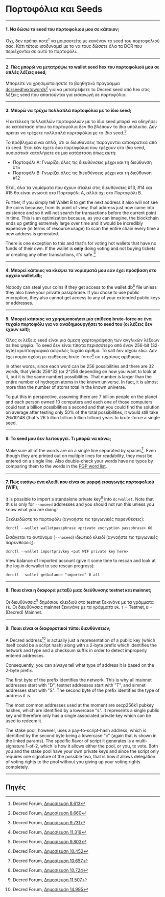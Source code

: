 # <i class="fa fa-money"></i> Πορτοφόλια και Seeds

---

#### 1. Να δώσω το seed του πορτοφολιού μου σε κάποιον;

Όχι, δεν πρέπει ποτέ[^8613] να μοιραστείτε με κανέναν το seed του πορτοφολιού σας. Κάτι τέτοιο ισοδυναμεί με το να τους δώσετε όλα τα DCR που περιέχονται σε αυτό το πορτοφόλι.

---

#### 2. Πώς μπορώ να μετατρέψω το wallet seed hex του πορτοφολιού μου σε απλές λέξεις seed;

Μπορείτε να χρησιμοποιήσετε το βοηθητικό πρόγραμμα [dcrseedhextowords](https://github.com/davecgh/dcrseedhextowords)[^8660] για να μετατρέψετε το Decred seed από hex στις λέξεις seed που απαιτούνται για εισαγωγή σε πορτοφόλια.

---

#### 3. Μπορώ να τρέχω πολλαπλά πορτοφόλια με το ίδιο seed;

Η εκτέλεση πολλαπλών πορτοφολιών με το ίδιο seed μπορεί να οδηγήσει σε κατάσταση όπου τα πορτοφόλια δεν θα βλέπουν το ίδιο υπόλοιπο. Δεν πρέπει να τρέχετε πολλαπλά πορτοφόλια με το ίδιο seed.[^9731]

Το πρόβλημα είναι απλά, ότι οι διευθύνσεις παράγονται αιτιοκρατικά από το seed. Έτσι εάν έχετε δύο πορτοφόλια που τρέχουν στο ίδιο seed, ουσιαστικά καταλήγετε σε μια κατάσταση όπως αυτή:

* Πορτοφόλι Α: Γνωρίζει όλες τις διευθύνσεις μέχρι και τη διεύθυνση #15
* Πορτοφόλι Β: Γνωρίζει όλες τις διευθύνσεις μέχρι και τη διεύθυνση #12

Έτσι, όλα τα νομίσματα που έχουν σταλεί στις διευθύνσεις #13, #14 και #15 θα είναι γνωστά στο Πορτοφόλι Α, αλλά όχι στο Πορτοφόλι Β.

Further, if you simply tell Wallet B to get the next address it also will not see the coins because, from its point of view, that address just now came into existence and so it will not search for transactions before the current point in time. This is an optimization because, as you can imagine, the blockchain ends up getting extremely large over time and it would be incredibly expensive (in terms of resource usage) to scan the entire chain every time a new address is generated.

There is one exception to this and that's for voting hot wallets that have no funds of their own. If the wallet is **only** doing voting and not buying tickets or creating any other transactions, it's safe.[^11319]

---

#### 4. Μπορεί κάποιος να κλέψει τα νομίσματά μου εάν έχει πρόσβαση στο αρχείο wallet.db;

Nobody can steal your coins if they get access to the wallet.db[^9803] file unless they also have your private passphrase. If you chose to use public encryption, they also cannot get access to any of your extended public keys or addresses.

---

#### 5. Μπορεί κάποιος να χρησιμοποιήσει μια επίθεση brute-force σε ένα τυχαίο πορτοφόλι για να αναδημιουργήσει το seed του (οι λέξεις δεν έχουν salt);

Όλες οι λέξεις seed είναι μια άμεση χαρτογράφηση των αγγλικών λέξεων σε hex ψηφία. Το seed δεν είναι τίποτα περισσότερο από έναν 256-bit (32-byte) κρυπτογραφικά ασφαλές τυχαίο αριθμό. Το salt δεν ισχύει εδώ. Δεν έχει καμία σχέση με επιθέσεις brute-force[^10452] σε τυχαίους αριθμούς

In other words, since each word can be 256 possibilities and there are 32 words, that yields 256^32 (or 2^256 depending on how you want to look at it, but it is the same number) possibilities. That number is larger than the entire number of hydrogen atoms in the known universe. In fact, it is almost more than the number of atoms total in the known universe.

To put this in perspective, assuming there are 7 billion people on the planet and each person owned 10 computers and each one of those computers could test a billion possibilities a second and that you could find the solution on average after testing only 50% of the total possibilities, it would still take 26x10^48 (that's 26 trillion trillion trillion trillion) years to brute-force a single seed.

---

#### 6. Το seed μου δεν λειτουργεί. Τι μπορώ να κάνω;

Make sure all of the words are on a single line separated by spaces[^10657]. Even though they are printed out on multiple lines for readability, they must be entered on a single line. Also double-check your words have no typos by comparing them to the words in the [PGP word list](https://en.wikipedia.org/wiki/PGP_word_list).

---

#### 7. Πώς εισάγω ένα κλειδί που είναι σε μορφή εισαγωγής πορτοφολιού (WIF);

It is possible to import a standalone private key[^10724] into `dcrwallet`. Note that this is only for `--noseed` addresses and you should not run this unless you know what you are doing!

Ξεκλειδώστε το πορτοφόλι (αγνοήστε τις τριγωνικές παρενθέσεις):

```no-highlight
dcrctl --wallet walletpassphrase <private encryption passphrase> 60
```

Εισάγεται το αυτόνομο (`--noseed`) ιδιωτικό κλειδί (αγνοήστε τις τριγωνικές παρενθέσεις):

```no-highlight
dcrctl --wallet importprivkey <put WIF private key here>
```

View balance of imported account (give it some time to rescan and look at the log in dcrwallet to see rescan progress):

```no-highlight
dcrctl --wallet getbalance "imported" 0 all
```

---

#### 8. Ποια είναι η διαφορά μεταξύ μιας διεύθυνσης testnet και mainnet;

Οι διευθύνσεις[^11507] δημόσιου κλειδιού στο testnet ξεκινάνε με τα γράμματα `Tk`. Οι διευθύνσεις mainnet ξεκινάνε με τα γράμματα `Dk`. `T` = Testnet, `D` = (Decred) Mainnet.

---

#### 9. Ποιοι είναι οι διαφορετικοί τύποι διευθύνσεων;

A Decred address[^14995] is actually just a representation of a public key (which itself could be a script hash) along with a 2-byte prefix which identifies the network and type and a checksum suffix in order to detect improperly entered addresses.

Consequently, you can always tell what type of address it is based on the 2-byte prefix.

The first byte of the prefix identifies the network. This is why all mainnet addresses start with "D", testnet addresses start with "T", and simnet addresses start with "S". The second byte of the prefix identifies the type of address it is.

The most common addresses used at the moment are secp256k1 pubkey hashes, which are identified by a lowercase "s". It represents a single public key and therefore only has a single associated private key which can be used to redeem it.

The stake pool, however, uses a pay-to-script-hash address, which is identified by the second byte being a lowercase "c" (again that is shown in the linked params). The specific flavor of script it generates is a multi-signature 1-of-2, which is how it allows either the pool, or you, to vote. Both you and the stake pool have your own private keys and since the script only requires one signature of the possible two, that is how it allows delegation of voting rights to the pool without you giving up your voting rights completely.

---

## <i class="fa fa-book"></i> Πηγές 

[^8613]: Decred Forum, [Δημοσίευση 8.613](https://forum.decred.org/threads/576/#post-8613)
[^8660]: Decred Forum, [Δημοσίευση 8.660](https://forum.decred.org/threads/534/page-3#post-8660)
[^9731]: Decred Forum, [Δημοσίευση 9.731](https://forum.decred.org/threads/657/#post-9731)
[^11319]: Decred Forum, [Δημοσίευση 11.319](https://forum.decred.org/threads/531/page-3#post-11319)
[^9803]: Decred Forum, [Δημοσίευση 9.803](https://forum.decred.org/threads/686/#post-9803)
[^10452]: Decred Forum, [Δημοσίευση 10.452](https://forum.decred.org/threads/734/#post-10452)
[^10657]: Decred Forum, [Δημοσίευση 10.657](https://forum.decred.org/threads/483/#post-10657)
[^10724]: Decred Forum, [Δημοσίευση 10.724](https://forum.decred.org/threads/643/page-3#post-10724)
[^11507]: Decred Forum, [Δημοσίευση 11.507](https://forum.decred.org/threads/792/#post-11507)
[^14995]: Decred Forum, [Δημοσίευση 14.995](https://forum.decred.org/threads/1321/page-2#post-14995)
